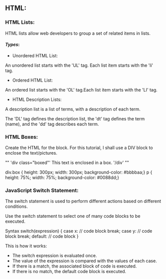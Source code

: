 ## HTML:

### HTML Lists:
HTML lists allow web developers to group a set of related items in lists.
#### *Types*:

* Unordered HTML List:

An unordered list starts with the 'UL' tag.
Each list item starts with the 'li' tag.

* Ordered HTML List:
  
An ordered list starts with the 'OL' tag.Each list item starts with the 'LI' tag.

* HTML Description Lists:
  
A description list is a list of terms, with a description of each term.

The 'DL' tag defines the description list, the 'dt' tag defines the term (name), and the 'dd' tag describes each term.

### HTML Boxes:

Create the HTML for the block. For this tutorial, I shall use a DIV block to enclose the text/pictures.

"" 'div class="boxed"'
  This text is enclosed in a box.
'/div' ""

div.box {
height: 300px;
width: 300px;
background-color: #bbbbaa;}
p {
height: 75%;
width: 75%;
background-color: #0088dd;}

### JavaScript Switch Statement:

The switch statement is used to perform different actions based on different conditions.

Use the switch statement to select one of many code blocks to be executed.

Syntax
switch(expression) {
  case x:
    // code block
    break;
  case y:
    // code block
    break;
  default:
    // code block
}

This is how it works:

* The switch expression is evaluated once.
* The value of the expression is compared with the values of each case.
* If there is a match, the associated block of code is executed.
* If there is no match, the default code block is executed.

